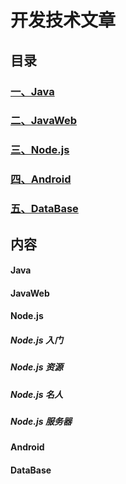 # 开发技术文章
## 目录
### [一、Java](#user-content-java)
### [二、JavaWeb](#user-content-javaweb)
### [三、Node.js](#user-content-nodejs)
### [四、Android](#user-content-android)
### [五、DataBase](#user-content-database)
## 内容
#### Java
#### JavaWeb
#### Node.js
##### Node.js 入门
##### Node.js 资源
##### Node.js 名人
##### Node.js 服务器
#### Android
#### DataBase
